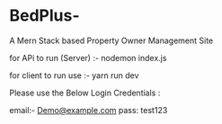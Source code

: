 # BedPlus-
A Mern Stack based Property Owner Management Site

for APi to run (Server)
 :-  nodemon index.js

for client to run use 
:-  yarn run dev


Please use the Below Login Credentials :

email:- Demo@example.com
pass:  test123
